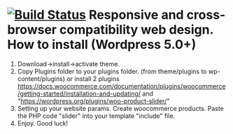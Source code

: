 [![Build Status](https://travis-ci.org/Automattic/_s.svg?branch=master)](https://travis-ci.org/Automattic/_s)
Responsive and cross-browser compatibility web design. 
How to install (Wordpress 5.0+)
===
1. Download->install->activate theme.
2. Copy Plugins folder to your plugins folder. (from theme/plugins to wp-content/plugins) or install 2 plugins https://docs.woocommerce.com/documentation/plugins/woocommerce/getting-started/installation-and-updating/ and "https://wordpress.org/plugins/woo-product-slider/"
3. Setting up your website params. Create woocommerce products. Paste the PHP code "slider" into your template  "include" file.
4. Enjoy.
Good luck!
